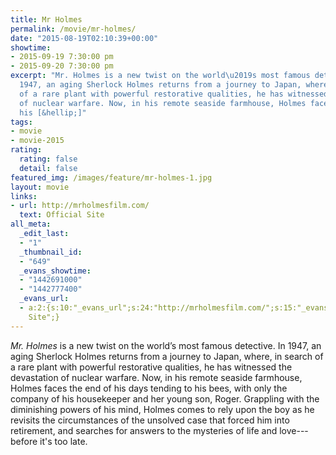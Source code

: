 ```yaml
---
title: Mr Holmes
permalink: /movie/mr-holmes/
date: "2015-08-19T02:10:39+00:00"
showtime:
- 2015-09-19 7:30:00 pm
- 2015-09-20 7:30:00 pm
excerpt: "Mr. Holmes is a new twist on the world\u2019s most famous detective. In
  1947, an aging Sherlock Holmes returns from a journey to Japan, where, in search
  of a rare plant with powerful restorative qualities, he has witnessed the devastation
  of nuclear warfare. Now, in his remote seaside farmhouse, Holmes faces the end of
  his [&hellip;]"
tags:
- movie
- movie-2015
rating:
  rating: false
  detail: false
featured_img: /images/feature/mr-holmes-1.jpg
layout: movie
links:
- url: http://mrholmesfilm.com/
  text: Official Site
all_meta:
  _edit_last:
  - "1"
  _thumbnail_id:
  - "649"
  _evans_showtime:
  - "1442691000"
  - "1442777400"
  _evans_url:
  - a:2:{s:10:"_evans_url";s:24:"http://mrholmesfilm.com/";s:15:"_evans_url_name";s:13:"Official
    Site";}
---
```


*Mr. Holmes* is a new twist on the world’s most famous detective. In 1947, an aging Sherlock Holmes returns from a journey to Japan, where, in search of a rare plant with powerful restorative qualities, he has witnessed the devastation of nuclear warfare. Now, in his remote seaside farmhouse, Holmes faces the end of his days tending to his bees, with only the company of his housekeeper and her young son, Roger. Grappling with the diminishing powers of his mind, Holmes comes to rely upon the boy as he revisits the circumstances of the unsolved case that forced him into retirement, and searches for answers to the mysteries of life and love---before it's too late.